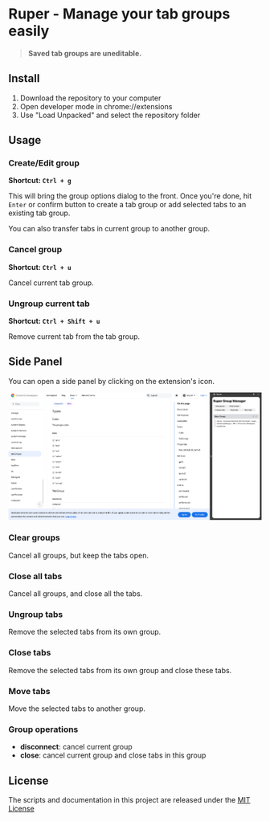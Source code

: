 # Ruper - Manage your tab groups easily

> **Saved tab groups are uneditable.**

## Install

1. Download the repository to your computer
2. Open developer mode in chrome://extensions
3. Use "Load Unpacked" and select the repository folder

## Usage

### Create/Edit group

**Shortcut: `Ctrl + g`**

This will bring the group options dialog to the front. Once you're done, hit `Enter` or confirm button to create a tab group or add selected tabs to an existing tab group.

You can also transfer tabs in current group to another group.

### Cancel group

**Shortcut: `Ctrl + u`**

Cancel current tab group.

### Ungroup current tab

**Shortcut: `Ctrl + Shift + u`**

Remove current tab from the tab group.

## Side Panel

You can open a side panel by clicking on the extension's icon.

<img src="./screenshots/sidepanel.png" alt="side panel" />

### Clear groups

Cancel all groups, but keep the tabs open.

### Close all tabs

Cancel all groups, and close all the tabs.

### Ungroup tabs

Remove the selected tabs from its own group.

### Close tabs

Remove the selected tabs from its own group and close these tabs.

### Move tabs

Move the selected tabs to another group.

### Group operations

- **disconnect**: cancel current group
- **close**: cancel current group and close tabs in this group

## License

The scripts and documentation in this project are released under the [MIT License](./LICENSE)
